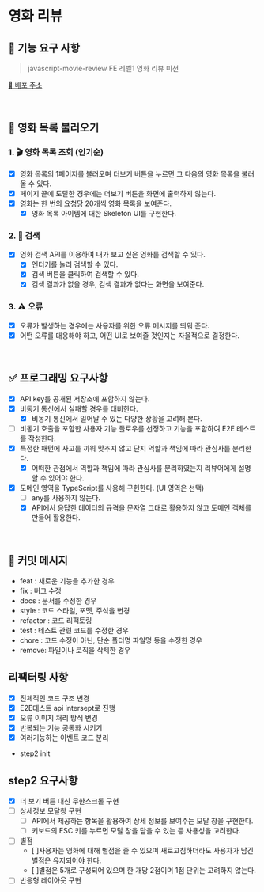 # 영화 리뷰

## 🎯 기능 요구 사항

> javascript-movie-review
> FE 레벨1 영화 리뷰 미션

[🔗 배포 주소]("https://ha-kuku.github.io/javascript-movie-review")

<br>

## 🍿 영화 목록 불러오기

### 1. 🎬 영화 목록 조회 (인기순)

- [x] 영화 목록의 1페이지를 불러오며 더보기 버튼을 누르면 그 다음의 영화 목록을 불러 올 수 있다.
- [x] 페이지 끝에 도달한 경우에는 더보기 버튼을 화면에 출력하지 않는다.
- [x] 영화는 한 번의 요청당 20개씩 영화 목록을 보여준다.
  - [x] 영화 목록 아이템에 대한 Skeleton UI를 구현한다.

### 2. 🔎 검색

- [x] 영화 검색 API를 이용하여 내가 보고 싶은 영화를 검색할 수 있다.
  - [x] 엔터키를 눌러 검색할 수 있다.
  - [x] 검색 버튼을 클릭하여 검색할 수 있다.
  - [x] 검색 결과가 없을 경우, 검색 결과가 없다는 화면을 보여준다.

### 3. ⚠️ 오류

- [x] 오류가 발생하는 경우에는 사용자를 위한 오류 메시지를 띄워 준다.
- [x] 어떤 오류를 대응해야 하고, 어떤 UI로 보여줄 것인지는 자율적으로 결정한다.

<br>

## ✅ 프로그래밍 요구사항

- [x] API key를 공개된 저장소에 포함하지 않는다.
- [x] 비동기 통신에서 실패할 경우를 대비한다.
  - [x] 비동기 통신에서 일어날 수 있는 다양한 상황을 고려해 본다.
- [ ] 비동기 호출을 포함한 사용자 기능 플로우를 선정하고 기능을 포함하여 E2E 테스트를 작성한다.
- [x] 특정한 패턴에 사고를 끼워 맞추지 않고 단지 역할과 책임에 따라 관심사를 분리한다.
  - [x] 어떠한 관점에서 역할과 책임에 따라 관심사를 분리하였는지 리뷰어에게 설명할 수 있어야 한다.
- [x] 도메인 영역을 TypeScript를 사용해 구현한다. (UI 영역은 선택)
  - [ ] any를 사용하지 않는다.
  - [x] API에서 응답한 데이터의 규격을 문자열 그대로 활용하지 않고 도메인 객체를 만들어 활용한다.

<br>

## 📝 커밋 메시지

- feat : 새로운 기능을 추가한 경우
- fix : 버그 수정
- docs : 문서를 수정한 경우
- style : 코드 스타일, 포멧, 주석을 변경
- refactor : 코드 리팩토링
- test : 테스트 관련 코드를 수정한 경우
- chore : 코드 수정이 아닌, 단순 폴더명 파일명 등을 수정한 경우
- remove: 파일이나 로직을 삭제한 경우

## 리팩터링 사항

- [x] 전체적인 코드 구조 변경
- [x] E2E테스트 api intersept로 진행
- [x] 오류 이미지 처리 방식 변경
- [x] 반복되는 기능 공통화 시키기
- [x] 여러기능하는 이벤트 코드 분리

- step2 init

## step2 요구사항

- [x] 더 보기 버튼 대신 무한스크롤 구현
- [ ] 상세정보 모달창 구현
  - [ ] API에서 제공하는 항목을 활용하여 상세 정보를 보여주는 모달 창을 구현한다.
  - [ ] 키보드의 ESC 키를 누르면 모달 창을 닫을 수 있는 등 사용성을 고려한다.
- [ ] 별점
  - [ ]사용자는 영화에 대해 별점을 줄 수 있으며 새로고침하더라도 사용자가 남긴 별점은 유지되어야 한다.
  - [ ]별점은 5개로 구성되어 있으며 한 개당 2점이며 1점 단위는 고려하지 않는다.
- [ ] 반응형 레이아웃 구현
